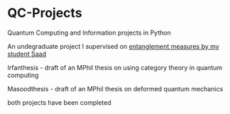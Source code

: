 # QC-Projects
Quantum Computing and Information projects in Python

An undegraduate project I supervised on [entanglement measures by my student Saad](https://github.com/saad440/undergrad-project)

Irfanthesis - draft of an MPhil thesis on using category theory in quantum computing

Masoodthesis - draft of an MPhil thesis on deformed quantum mechanics

both projects have been completed
